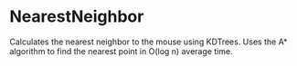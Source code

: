 # NearestNeighbor

Calculates the nearest neighbor to the mouse using KDTrees. Uses the A* algorithm to find the nearest point in O(log n) average time. 
